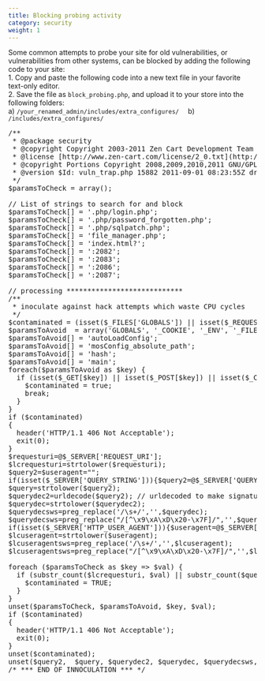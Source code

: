 ```yaml
---
title: Blocking probing activity 
category: security
weight: 1
---
```


Some common attempts to probe your site for old vulnerabilities, or vulnerabilities from other systems, can be blocked by adding the following code to your site:  
1\. Copy and paste the following code into a new text file in your favorite text-only editor.  
2\. Save the file as `block_probing.php`, and upload it to your store into the following folders:  
a) `/your_renamed_admin/includes/extra_configures/  `
b) `/includes/extra_configures/  `

<pre>
/**
 * @package security
 * @copyright Copyright 2003-2011 Zen Cart Development Team
 * @license [http://www.zen-cart.com/license/2_0.txt](http://www.zen-cart.com/license/2_0.txt) GNU Public License V2.0
 * @copyright Portions Copyright 2008,2009,2010,2011 GNU/GPL V.2 BY MIKE H. [HTTP://WWW.SPAMBOTSECURITY.COM](HTTP://WWW.SPAMBOTSECURITY.COM)
 * @version $Id: vuln_trap.php 15882 2011-09-01 08:23:55Z drbyte $
 */
$paramsToCheck = array();

// List of strings to search for and block
$paramsToCheck[] = '.php/login.php';
$paramsToCheck[] = '.php/password_forgotten.php';
$paramsToCheck[] = '.php/sqlpatch.php';
$paramsToCheck[] = 'file_manager.php';
$paramsToCheck[] = 'index.html?';
$paramsToCheck[] = ':2082';
$paramsToCheck[] = ':2083';
$paramsToCheck[] = ':2086';
$paramsToCheck[] = ':2087';

// processing ****************************
/**
 * inoculate against hack attempts which waste CPU cycles
 */
$contaminated = (isset($_FILES['GLOBALS']) || isset($_REQUEST['GLOBALS'])) ? true : false;
$paramsToAvoid  = array('GLOBALS', '_COOKIE', '_ENV', '_FILES', '_GET', '_POST',  '_REQUEST', '_SERVER', '_SESSION', 'HTTP_COOKIE_VARS', 'HTTP_ENV_VARS',  'HTTP_GET_VARS', 'HTTP_POST_VARS', 'HTTP_POST_FILES',  'HTTP_RAW_POST_DATA', 'HTTP_SERVER_VARS', 'HTTP_SESSION_VARS');
$paramsToAvoid[] = 'autoLoadConfig';
$paramsToAvoid[] = 'mosConfig_absolute_path';
$paramsToAvoid[] = 'hash';
$paramsToAvoid[] = 'main';
foreach($paramsToAvoid as $key) {
  if (isset($_GET[$key]) || isset($_POST[$key]) || isset($_COOKIE[$key])) {
    $contaminated = true;
    break;
  }
}
if ($contaminated)
{
  header('HTTP/1.1 406 Not Acceptable');
  exit(0);
}
$requesturi=@$_SERVER['REQUEST_URI'];
$lcrequesturi=strtolower($requesturi);
$query2=$useragent="";
if(isset($_SERVER['QUERY_STRING'])){$query2=@$_SERVER['QUERY_STRING'];}
$query=strtolower($query2);
$querydec2=urldecode($query2); // urldecoded to make signature writing for detection matching easier
$querydec=strtolower($querydec2);
$querydecsws=preg_replace('/\s+/','',$querydec);
$querydecsws=preg_replace("/[^\x9\xA\xD\x20-\x7F]/",'',$querydecsws);
if(isset($_SERVER['HTTP_USER_AGENT'])){$useragent=@$_SERVER['HTTP_USER_AGENT'];}
$lcuseragent=strtolower($useragent);
$lcuseragentsws=preg_replace('/\s+/','',$lcuseragent);
$lcuseragentsws=preg_replace("/[^\x9\xA\xD\x20-\x7F]/",'',$lcuseragentsws);

foreach ($paramsToCheck as $key => $val) {
  if (substr_count($lcrequesturi, $val) || substr_count($query, $val) || substr($query, -1) == '?') {
    $contaminated = TRUE;
  }
}
unset($paramsToCheck, $paramsToAvoid, $key, $val);
if ($contaminated)
{
  header('HTTP/1.1 406 Not Acceptable');
  exit(0);
}
unset($contaminated);
unset($query2,  $query, $querydec2, $querydec, $querydecsws, $useragent, $lcuseragent,  $lcuseragentsws, $requesturi, $lcrequesturi, $lcrequesturisws, $lcpost,  $lcpostsws);
/* *** END OF INNOCULATION *** */
</pre>
